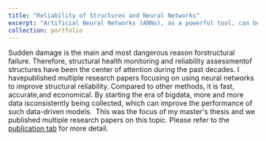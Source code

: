 ```yaml
---
title: "Reliability of Structures and Neural Networks"
excerpt: "Artificial Neural Networks (ANNs), as a powerful tool, can be used to save lives by preventing the failure of our infrastructures. <br/><img src='/images/SHM/presentation.gif'>"
collection: portfolio
---
```


Sudden damage is the main and most dangerous reason forstructural failure. Therefore, structural health monitoring and reliability assessmentof structures have been the center of attention during the past decades. I havepublished multiple research papers focusing on using neural networks to improve structural reliability. Compared to other methods, it is fast, accurate,and economical. By starting the era of bigdata, more and more data isconsistently being collected, which can improve the performance of such data-driven models.  
This was the focus of my master's thesis and we published multiple research papers on this topic. Please refer to the [publication tab](/publications) for more detail. 